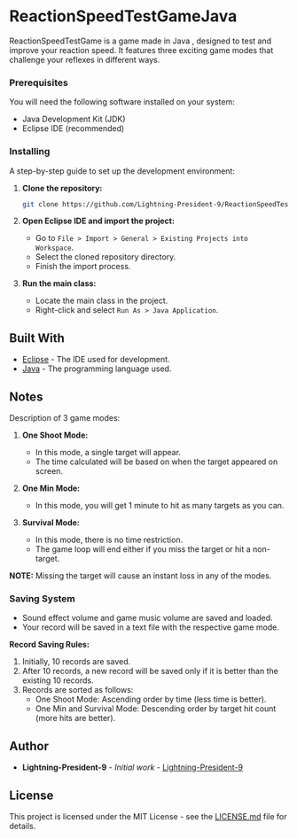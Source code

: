 # ReactionSpeedTestGameJava

ReactionSpeedTestGame is a game made in Java , designed to test and improve your reaction speed. It features three exciting game modes that challenge your reflexes in different ways.

### Prerequisites

You will need the following software installed on your system:

- Java Development Kit (JDK)
- Eclipse IDE (recommended)

### Installing

A step-by-step guide to set up the development environment:

1. **Clone the repository:**
   ```sh
   git clone https://github.com/Lightning-President-9/ReactionSpeedTestGameJava.git
   ```
   
2. **Open Eclipse IDE and import the project:**
   - Go to `File > Import > General > Existing Projects into Workspace`.
   - Select the cloned repository directory.
   - Finish the import process.

3. **Run the main class:**
   - Locate the main class in the project.
   - Right-click and select `Run As > Java Application`.

## Built With

* [Eclipse](https://www.eclipse.org/) - The IDE used for development.
* [Java](https://www.java.com/) - The programming language used.

## Notes

Description of 3 game modes:

1. **One Shoot Mode:**
   - In this mode, a single target will appear.
   - The time calculated will be based on when the target appeared on screen.

2. **One Min Mode:**
   - In this mode, you will get 1 minute to hit as many targets as you can.

3. **Survival Mode:**
   - In this mode, there is no time restriction.
   - The game loop will end either if you miss the target or hit a non-target.

**NOTE:** Missing the target will cause an instant loss in any of the modes.

### Saving System

- Sound effect volume and game music volume are saved and loaded.
- Your record will be saved in a text file with the respective game mode.

**Record Saving Rules:**
1. Initially, 10 records are saved.
2. After 10 records, a new record will be saved only if it is better than the existing 10 records.
3. Records are sorted as follows:
   - One Shoot Mode: Ascending order by time (less time is better).
   - One Min and Survival Mode: Descending order by target hit count (more hits are better).

## Author

* **Lightning-President-9** - *Initial work* - [Lightning-President-9](https://github.com/Lightning-President-9/ReactionSpeedTestGameJava)

## License

This project is licensed under the MIT License - see the [LICENSE.md](LICENSE.md) file for details.
